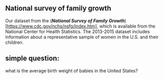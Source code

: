 
## National survey of family growth

Our dataset from the (***National Survey of Family Growth***)[https://www.cdc.gov/nchs/nsfg/index.htm], which is available from the National Center for Health Statistics. The 2013-2015 dataset includes information about a representative sample of women in the U.S. and their children.

## simple question:
what is the average birth weight of babies in the United States?
